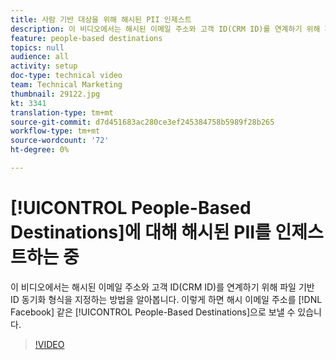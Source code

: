 ```yaml
---
title: 사람 기반 대상을 위해 해시된 PII 인제스트
description: 이 비디오에서는 해시된 이메일 주소와 고객 ID(CRM ID)를 연계하기 위해 파일 기반 ID 동기화 형식을 지정하는 방법을 알아봅니다.
feature: people-based destinations
topics: null
audience: all
activity: setup
doc-type: technical video
team: Technical Marketing
thumbnail: 29122.jpg
kt: 3341
translation-type: tm+mt
source-git-commit: d7d451683ac280ce3ef245384758b5989f28b265
workflow-type: tm+mt
source-wordcount: '72'
ht-degree: 0%

---
```



# [!UICONTROL People-Based Destinations]에 대해 해시된 PII를 인제스트하는 중

이 비디오에서는 해시된 이메일 주소와 고객 ID(CRM ID)를 연계하기 위해 파일 기반 ID 동기화 형식을 지정하는 방법을 알아봅니다. 이렇게 하면 해시 이메일 주소를 [!DNL Facebook] 같은 [!UICONTROL People-Based Destinations]으로 보낼 수 있습니다.

>[!VIDEO](https://video.tv.adobe.com/v/29122/?quality=12)

